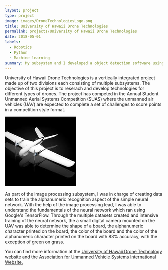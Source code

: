 ```yaml
---
layout: project
type: project
image: images/DroneTechnologiesLogo.png
title: University of Hawaii Drone Technologies
permalink: projects/University of Hawaii Drone Technologies
date: 2018-05-01
labels:
  - Robotics
  - Python
  - Machine learning
summary: My subsystem and I developed a object detection software using machine learning.
---
```


University of Hawaii Drone Technologies is a vertically integrated project made up of two divisions each consisting of multiple subsystems. The objective of this project is to reserach and develop technologies for different types of drones. The project has competed in the Annual Student Unmanned Aerial Systems Competition (SUAS) where the unmanned air vehicles (UAV) are expected to complete a set of challenges to score points in a competition style format.

<img class="ui fluid rounded image" src="../images/UHDT1.jpg">

As part of the image processing subsystem, I was in charge of creating data sets to train the alphanumeric recognition aspect of the simple neural network. With the help of the image processing lead, I was able to understand the fundamentals of the neural network which ran using Google's TensorFlow. Through the multiple datasets created and intensive training of the neural network, the a small digital camera mounted on the UAV was able to determine the shape of a board, the alphanumeric character printed on the board, the color of the board and the color of the alphanumeric character printed on the board with 83% accuracy, with the exception of green on grass.

You can find more information at the [University of Hawaii Drone Technology website](https://me.hawaii.edu/design/uhdt/) and the [Association for Unmanned Vehicle Systems International Website.](https://www.auvsi-suas.org/)
